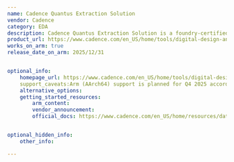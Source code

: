 ```yaml
---
name: Cadence Quantus Extraction Solution
vendor: Cadence
category: EDA
description: Cadence Quantus Extraction Solution is a foundry-certified parasitic extraction tool  that delivers faster, highly accurate RC extractions for both digital and transistor-level designs, ensuring efficient signoff and faster tapeout.
product_url: https://www.cadence.com/en_US/home/tools/digital-design-and-signoff/silicon-signoff/quantus-extraction-solution.html
works_on_arm: true
release_date_on_arm: 2025/12/31


optional_info:
    homepage_url: https://www.cadence.com/en_US/home/tools/digital-design-and-signoff/silicon-signoff/quantus-extraction-solution.html
    support_caveats:Arm (AArch64) support is planned for Q4 2025 according to Cadence’s platform roadmap. For early-access builds, contact arm-ecosystem@cadence.com.
    alternative_options:
    getting_started_resources:
        arm_content:
        vendor_announcement:
        official_docs: https://www.cadence.com/en_US/home/resources/datasheets/quantus-insight-solution-ds.html


optional_hidden_info:
    other_info:

---
```


